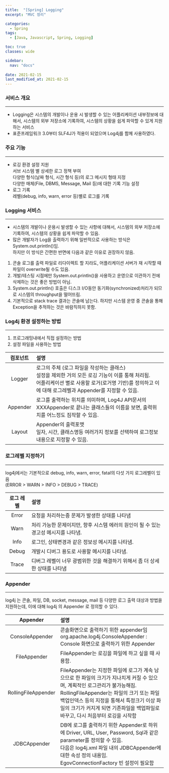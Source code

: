 ```yaml
---
title:  "[Spring] Logging"
excerpt: "MVC 정리"

categories:
  - Spring
tags:
  - [Java, Javascript, Spring, Logging]

toc: true
classes: wide

sidebar:
  nav: "docs"
 
date: 2021-02-15
last_modified_at: 2021-02-15
---
```


### 서비스 개요
---
- Logging은 시스템의 개발이나 운용 시 발생할 수 있는 어플리케이션 내부정보에 대해서, 시스템의 외부 저장소에 기록하여, 시스템의 상황을 쉽게 파악할 수 있게 지원하는 서비스
- 표준프레임워크 3.0부터 SLF4J가 적용이 되었으며 Log4j를 함께 사용하였다.

### 주요 기능
---
- 로깅 환경 설정 지원<br>
서브 시스템 별 상세한 로그 정책 부여<br>
다양한 형식(날짜 형식, 시간 형식 등)의 로그 메시지 형태 지정<br>
다양한 매체(File, DBMS, Message, Mail 등)에 대한 기록 기능 설정
- 로그 기록<br>
레벨(debug, info, warn, error 등)별로 로그를 기록

### Logging 서비스
---
- 시스템의 개발이나 운용시 발생할 수 있는 사항에 대해서, 시스템의 외부 저장소에 기록하여, 시스템의 상황을 쉽게 파악할 수 있음.
- 많은 개발자가 Log을 출력하기 위해 일반적으로 사용하는 방식은 System.out.println()임.<br>
하지만 이 방식은 간편한 반면에 다음과 같은 이유로 권장하지 않음.
1. 콘솔 로그를 출력 파일로 리다이렉트 할 지라도, 어플리케이션 서버가 재 시작할 때 파일이 overwrite될 수도 있음.
2. 개발/테스팅 시점에만 System.out.println()을 사용하고 운영으로 이관하기 전에 삭제하는 것은 좋은 방법이 아님.
3. System.out.println() 호출은 디스크 I/O동안 동기화(synchronized)처리가 되므로 시스템의 throughput을 떨어뜨림.
4. 기본적으로 stack trace 결과는 콘솔에 남는다. 하지만 시스템 운영 중 콘솔을 통해 Exception을 추적하는 것은 바람직하지 못함.

### Log4j 환경 설정하는 방법
---
1. 프로그래밍내에서 직접 설정하는 방법
2. 설정 파일을 사용하는 방법

|컴포넌트|설명|
|:----:|:----|
|Logger|로그의 주체 (로그 파일을 작성하는 클래스)<br>설정을 제외한 거의 모든 로깅 기능이 이를 통해 처리됨.<br>어플리케이션 별로 사용할 로거(로거명 기반)를 정의하고 이에 대해 로그레벨과 Appender를 지정할 수 있음.|
|Appender|로그를 출력하는 위치를 의미하며, Log4J API문서의 XXXAppender로 끝나는 클래스들의 이름을 보면, 출력위치를 어느정도 짐작할 수 있음.|
|Layout|Appender의 출력포맷<br>일자, 시간, 클래스명등 여러가지 정보를 선택하여 로그정보내용으로 지정할 수 있음.|

### 로그레벨 지정하기
---
log4j에서는 기본적으로 debug, info, warn, error, fatal의 다섯 가지 로그레벨이 있음<br>
(ERROR > WARN > INFO > DEBUG > TRACE)

|로그 레벨|설명|
|:----:|:----|
|Error|요청을 처리하는중 문제가 발생한 상태를 나타냄|
|Warn|처리 가능한 문제이지만, 향후 시스템 에러의 원인이 될 수 있는 경고성 메시지를 나타냄.|
|Info|로그인, 상태변경과 같은 정보성 메시지를 나타냄.|
|Debug|개발시 디버그 용도로 사용할 메시지를 나타냄.|
|Trace|디버그 레벨이 너무 광범위한 것을 해결하기 위해서 좀 더 상세한 상태를 나타냄|

### Appender
---
log4j 는 콘솔, 파일, DB, socket, message, mail 등 다양한 로그 출력 대상과 방법을 지원하는데, 이에 대해 log4j 의 Appender 로 정의할 수 있다.

|Appender|설명|
|:----:|:----|
|ConsoleAppender|콘솔화면으로 출력하기 위한 appender임<br>org.apache.log4j.ConsoleAppender : Console 화면으로 출력하기 위한 Appender|
|FileAppender|FileAppender는 로깅을 파일에 하고 싶을 때 사용함.|
|RollingFileAppender|FileAppender는 지정한 파일에 로그가 계속 남으므로 한 파일의 크기가 지나치게 커질 수 있으며, 계획적인 로그관리가 불가능해짐.<br>RollingFileAppender는 파일의 크기 또는 파일백업인덱스 등의 지정을 통해서 특정크기 이상 파일의 크기가 커지게 되면 기존파일을 백업파일로 바꾸고, 다시 처음부터 로깅을 시작함|
|JDBCAppender|DB에 로그를 출력하기 위한 Appender로 하위에 Driver, URL, User, Password, Sql과 같은 parameter를 정의할 수 있음.<br>다음은 log4j.xml 파일 내의 JDBCAppender에 대한 속성 정의 내용임.<br>EgovConnectionFactory 빈 설정이 필요함|